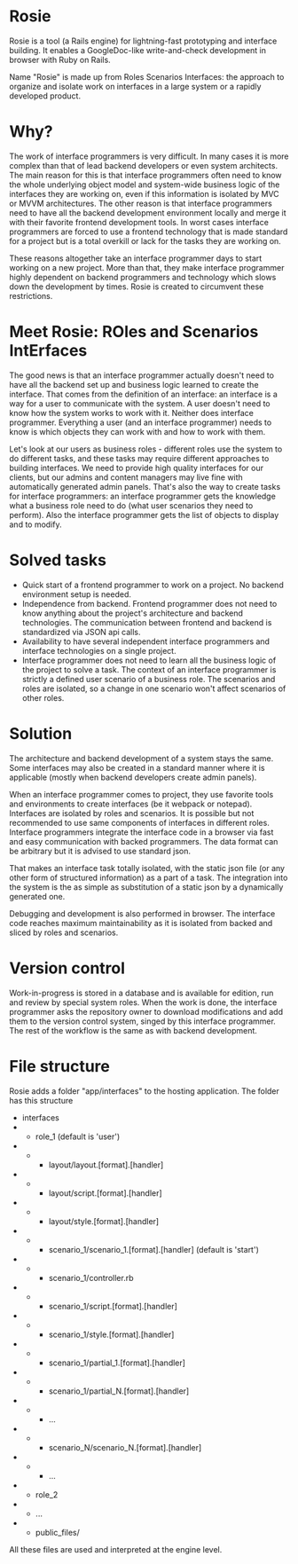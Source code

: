 # Rosie
Rosie is a tool (a Rails engine) for lightning-fast prototyping and interface building.
It enables a GoogleDoc-like write-and-check development in browser with Ruby on Rails.

Name "Rosie" is made up from Roles Scenarios Interfaces: the approach to organize and
isolate work on interfaces in a large system or a rapidly developed product.

# Why?
The work of interface programmers is very difficult.
In many cases it is more complex than that of lead backend developers or even system architects.
The main reason for this is that interface programmers often need to know the whole
underlying object model and system-wide business logic of the interfaces they are working on,
even if this information is isolated by MVC or MVVM architectures.
The other reason is that interface programmers need to have all the backend development
environment locally and merge it with their favorite frontend development tools. In worst cases
interface programmers are forced to use a frontend technology that is made standard for a project
but is a total overkill or lack for the tasks they are working on.

These reasons altogether take an interface programmer days to start working on a new project.
More than that, they make interface programmer highly dependent on backend programmers and technology
which slows down the development by times.
Rosie is created to circumvent these restrictions.

# Meet Rosie: ROles and Scenarios IntErfaces
The good news is that an interface programmer actually doesn't need to have all the
backend set up and business logic learned to create the interface.
That comes from the definition of an interface: an interface is a way for a user to communicate with the system.
A user doesn't need to know how the system works to work with it. Neither does interface programmer.
Everything a user (and an interface programmer) needs to know is which objects they can work with and
how to work with them.

Let's look at our users as business roles - different roles use the system to do different tasks,
and these tasks may require different approaches to building interfaces. We need to provide high quality interfaces
for our clients, but our admins and content managers may live fine with automatically generated admin panels.
That's also the way to create tasks for interface programmers: an interface programmer gets
the knowledge what a business role need to do (what user scenarios they need to perform).
Also the interface programmer gets the list of objects to display and to modify.

# Solved tasks
- Quick start of a frontend programmer to work on a project. No backend environment setup is needed.
- Independence from backend. Frontend programmer does not need to know anything about the project's
architecture and backend technologies. The communication between frontend and backend is standardized via JSON api calls.
- Availability to have several independent interface programmers and interface technologies on a single project.
- Interface programmer does not need to learn all the business logic of the project to solve a task. The context of an interface programmer is strictly a defined user scenario of a business role. The scenarios and roles are isolated, so a change in one scenario won't affect scenarios of other roles.

# Solution
The architecture and backend development of a system stays the same. Some interfaces may also be created in a
standard manner where it is applicable (mostly when backend developers create admin panels).

When an interface programmer comes to project, they use favorite tools and environments to create interfaces (be it webpack or notepad).
Interfaces are isolated by roles and scenarios. It is possible but not recommended to use same components of interfaces in different roles.
Interface programmers integrate the interface code in a browser via fast and easy communication with backed programmers. The data format can be arbitrary but it is advised to use standard json.

That makes an interface task totally isolated, with the static json file (or any other form of structured information) as a part of a task. The integration into the system is the as simple as substitution of a static json by a dynamically generated one.

Debugging and development is also performed in browser.
The interface code reaches maximum maintainability as it is isolated from backed and sliced by roles and scenarios.

# Version control
Work-in-progress is stored in a database and is available for edition, run and review by special system roles.
When the work is done, the interface programmer asks the repository owner to download modifications and add them to the version control system, singed by this interface programmer. The rest of the workflow is the same as with backend development.

# File structure
Rosie adds a folder "app/interfaces" to the hosting application. The folder has this structure
- interfaces
- - role_1 (default is 'user')
- - - layout/layout.[format].[handler]
- - - layout/script.[format].[handler]
- - - layout/style.[format].[handler]
- - - scenario_1/scenario_1.[format].[handler] (default is 'start')
- - - scenario_1/controller.rb
- - - scenario_1/script.[format].[handler]
- - - scenario_1/style.[format].[handler]
- - - scenario_1/partial_1.[format].[handler]
- - - scenario_1/partial_N.[format].[handler]
- - - ...
- - - scenario_N/scenario_N.[format].[handler]
- - - ...
- - role_2
- - ...
- - public_files/

All these files are used and interpreted at the engine level.
